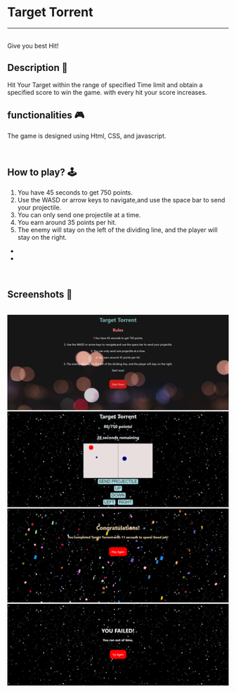 # **Target Torrent** 

---

<br>
Give you best Hit!

## **Description 📃**
Hit Your Target within the range of specified Time limit and obtain a specified score to win the game.
with every hit your score increases.




## **functionalities 🎮**
The game is designed using Html, CSS, and javascript.

<br>

## **How to play? 🕹️**

1. You have 45 seconds to get 750 points. 
2. Use the WASD or arrow keys to navigate,and use the space bar to send your projectile.  
3. You can only send one projectile at a time. 
4. You earn around 35 points per hit. 
5. The enemy will stay on the left of the dividing line, and the player will stay on the right. 
		
- 
- 

<br>

## **Screenshots 📸**

<br><img src="./images/01.png" alt="Image Description">
<br>
<img src="./images/02.png" alt="Image Description">
<br>
<img src="./images/03.png" alt="Image Description">
<br>
<img src="./images/04.png" alt="Image Description">





<br>

